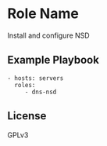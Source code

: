 Role Name
=========

Install and configure NSD


Example Playbook
----------------

    - hosts: servers
      roles:
         - dns-nsd

License
-------

GPLv3

